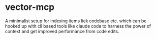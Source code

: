 # vector-mcp
A minimalist setup for indexing items liek codebase etc. which can be hooked up with cli based tools like claude code to harness the power of context and get improved performance from code edits.
